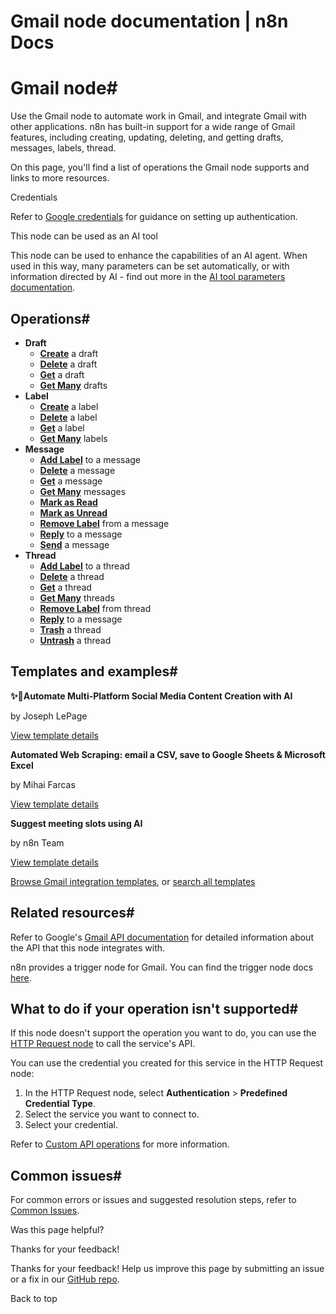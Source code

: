 # Gmail node documentation | n8n Docs

[ ](https://github.com/n8n-io/n8n-docs/edit/main/docs/integrations/builtin/app-nodes/n8n-nodes-base.gmail/index.md "Edit this page")

# Gmail node#

Use the Gmail node to automate work in Gmail, and integrate Gmail with other applications. n8n has built-in support for a wide range of Gmail features, including creating, updating, deleting, and getting drafts, messages, labels, thread. 

On this page, you'll find a list of operations the Gmail node supports and links to more resources.

Credentials

Refer to [Google credentials](../../credentials/google/) for guidance on setting up authentication. 

This node can be used as an AI tool

This node can be used to enhance the capabilities of an AI agent. When used in this way, many parameters can be set automatically, or with information directed by AI - find out more in the [AI tool parameters documentation](../../../../advanced-ai/examples/using-the-fromai-function/).

## Operations#

  * **Draft**
    * [**Create**](draft-operations/#create-a-draft) a draft
    * [**Delete**](draft-operations/#delete-a-draft) a draft
    * [**Get**](draft-operations/#get-a-draft) a draft
    * [**Get Many**](draft-operations/#get-many-drafts) drafts
  * **Label**
    * [**Create**](label-operations/#create-a-label) a label
    * [**Delete**](label-operations/#delete-a-label) a label
    * [**Get**](label-operations/#get-a-label) a label
    * [**Get Many**](label-operations/#get-many-labels) labels
  * **Message**
    * [**Add Label**](message-operations/#add-label-to-a-message) to a message
    * [**Delete**](message-operations/#delete-a-message) a message
    * [**Get**](message-operations/#get-a-message) a message
    * [**Get Many**](message-operations/#get-many-messages) messages
    * [**Mark as Read**](message-operations/#mark-as-read)
    * [**Mark as Unread**](message-operations/#mark-as-unread)
    * [**Remove Label**](message-operations/#remove-label-from-a-message) from a message
    * [**Reply**](message-operations/#reply-to-a-message) to a message
    * [**Send**](message-operations/#send-a-message) a message
  * **Thread**
    * [**Add Label**](thread-operations/#add-label-to-a-thread) to a thread
    * [**Delete**](thread-operations/#delete-a-thread) a thread
    * [**Get**](thread-operations/#get-a-thread) a thread
    * [**Get Many**](thread-operations/#get-many-threads) threads
    * [**Remove Label**](thread-operations/#remove-label-from-a-thread) from thread
    * [**Reply**](thread-operations/#reply-to-a-message) to a message
    * [**Trash**](thread-operations/#trash-a-thread) a thread
    * [**Untrash**](thread-operations/#untrash-a-thread) a thread

## Templates and examples#

**✨🤖Automate Multi-Platform Social Media Content Creation with AI**

by Joseph LePage

[View template details](https://n8n.io/workflows/3066-automate-multi-platform-social-media-content-creation-with-ai/)

**Automated Web Scraping: email a CSV, save to Google Sheets & Microsoft Excel**

by Mihai Farcas

[View template details](https://n8n.io/workflows/2275-automated-web-scraping-email-a-csv-save-to-google-sheets-and-microsoft-excel/)

**Suggest meeting slots using AI**

by n8n Team

[View template details](https://n8n.io/workflows/1953-suggest-meeting-slots-using-ai/)

[Browse Gmail integration templates](https://n8n.io/integrations/gmail/), or [search all templates](https://n8n.io/workflows/)

## Related resources#

Refer to Google's [Gmail API documentation](https://developers.google.com/gmail/api) for detailed information about the API that this node integrates with.

n8n provides a trigger node for Gmail. You can find the trigger node docs [here](../../trigger-nodes/n8n-nodes-base.gmailtrigger/).

## What to do if your operation isn't supported#

If this node doesn't support the operation you want to do, you can use the [HTTP Request node](../../core-nodes/n8n-nodes-base.httprequest/) to call the service's API.

You can use the credential you created for this service in the HTTP Request node: 

  1. In the HTTP Request node, select **Authentication** > **Predefined Credential Type**.
  2. Select the service you want to connect to.
  3. Select your credential.

Refer to [Custom API operations](../../../custom-operations/) for more information.

## Common issues#

For common errors or issues and suggested resolution steps, refer to [Common Issues](common-issues/).

Was this page helpful? 

Thanks for your feedback! 

Thanks for your feedback! Help us improve this page by submitting an issue or a fix in our [GitHub repo](https://github.com/n8n-io/n8n-docs). 

Back to top